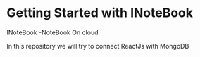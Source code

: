 # Getting Started with INoteBook

INoteBook -NoteBook On cloud

In this repository we will try to connect ReactJs with MongoDB
